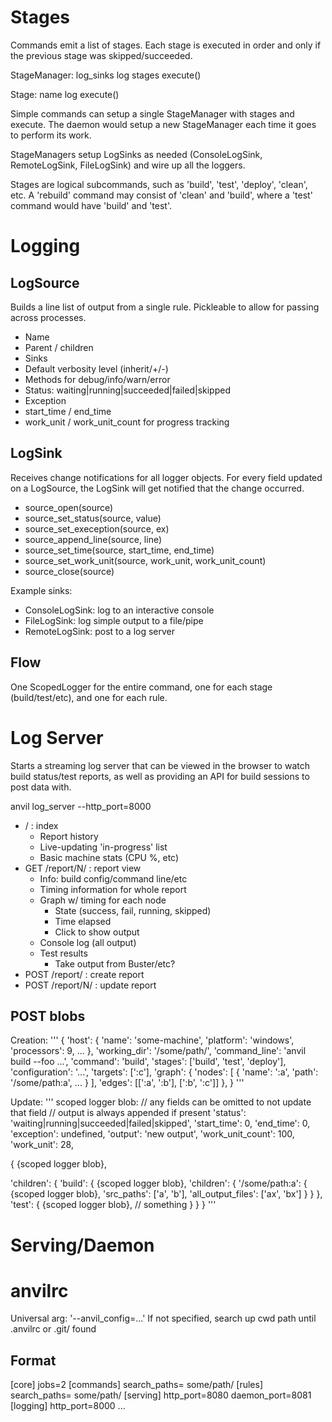 Stages
==============================================================

Commands emit a list of stages. Each stage is executed in order and only if the previous stage was skipped/succeeded.

StageManager:
  log_sinks
  log
  stages
  execute()

Stage:
  name
  log
  execute()

Simple commands can setup a single StageManager with stages and execute. The daemon would setup a new StageManager each time it goes to perform its work.

StageManagers setup LogSinks as needed (ConsoleLogSink, RemoteLogSink, FileLogSink) and wire up all the loggers.

Stages are logical subcommands, such as 'build', 'test', 'deploy', 'clean', etc. A 'rebuild' command may consist of 'clean' and 'build', where a 'test' command would have 'build' and 'test'.

Logging
==============================================================

LogSource
--------------------

Builds a line list of output from a single rule. Pickleable to allow for passing across processes.

* Name
* Parent / children
* Sinks
* Default verbosity level (inherit/+/-)
* Methods for debug/info/warn/error
* Status: waiting|running|succeeded|failed|skipped
* Exception
* start_time / end_time
* work_unit / work_unit_count for progress tracking

LogSink
-----------

Receives change notifications for all logger objects. For every field updated on a LogSource, the LogSink will get notified that the change occurred.

* source_open(source)
* source_set_status(source, value)
* source_set_exeception(source, ex)
* source_append_line(source, line)
* source_set_time(source, start_time, end_time)
* source_set_work_unit(source, work_unit, work_unit_count)
* source_close(source)

Example sinks:
* ConsoleLogSink: log to an interactive console
* FileLogSink: log simple output to a file/pipe
* RemoteLogSink: post to a log server

Flow
----

One ScopedLogger for the entire command, one for each stage (build/test/etc), and one for each rule.

Log Server
==============================================================

Starts a streaming log server that can be viewed in the browser to watch build status/test reports, as well as providing an API for build sessions to post data with.

anvil log_server --http_port=8000

* / : index
  * Report history
  * Live-updating 'in-progress' list
  * Basic machine stats (CPU %, etc)
* GET /report/N/ : report view
  * Info: build config/command line/etc
  * Timing information for whole report
  * Graph w/ timing for each node
    * State (success, fail, running, skipped)
    * Time elapsed
    * Click to show output
  * Console log (all output)
  * Test results
    * Take output from Buster/etc?
* POST /report/ : create report
* POST /report/N/ : update report

POST blobs
----------

Creation:
'''
{
  'host': {
    'name': 'some-machine',
    'platform': 'windows',
    'processors': 9,
    ...
  },
  'working_dir': '/some/path/',
  'command_line': 'anvil build --foo ...',
  'command': 'build',
  'stages': ['build', 'test', 'deploy'],
  'configuration': '...',
  'targets': [':c'],
  'graph': {
    'nodes': [
      {
        'name': ':a',
        'path': '/some/path:a',
        ...
      }
    ],
    'edges': [[':a', ':b'], [':b', ':c']]
  },
}
'''

Update:
'''
scoped logger blob:
// any fields can be omitted to not update that field
// output is always appended if present
'status': 'waiting|running|succeeded|failed|skipped',
'start_time': 0,
'end_time': 0,
'exception': undefined,
'output': 'new output',
'work_unit_count': 100,
'work_unit': 28,

{
  {scoped logger blob},

  'children': {
    'build': {
      {scoped logger blob},
      'children': {
        '/some/path:a': {
          {scoped logger blob},
          'src_paths': ['a', 'b'],
          'all_output_files': ['ax', 'bx']
        }
      }
    },
    'test': {
      {scoped logger blob},
      // something
    }
  }
}
'''


Serving/Daemon
==============================================================


anvilrc
==============================================================

Universal arg: '--anvil_config=...'
If not specified, search up cwd path until .anvilrc or .git/ found

Format
------

[core]
jobs=2
[commands]
search_paths=
    some/path/
[rules]
search_paths=
    some/path/
[serving]
http_port=8080
daemon_port=8081
[logging]
http_port=8000
...
